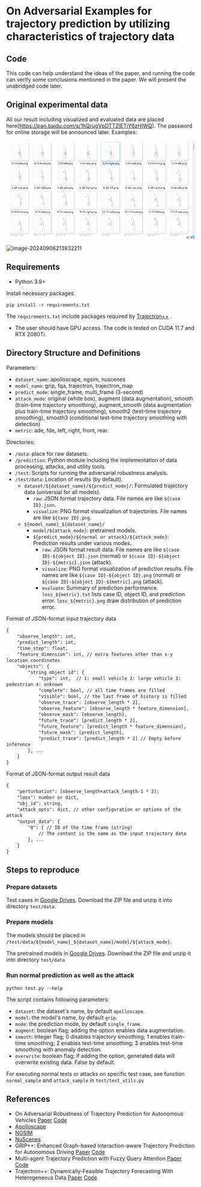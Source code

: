 # On Adversarial Examples for trajectory prediction by utilizing characteristics of trajectory data

## Code

This code can help understand the ideas of the paper, and running the code can verify some conclusions mentioned in the paper. We will present the unabridged code later.

## Original experimental data

All our result including visualized and evaluated data are placed here(https://pan.baidu.com/s/1hQrugVpDTTZIETiY6zHIWQ). The password for online storage will be announced later.
Examples:

<img src="image-20240728160242639.png" alt="image-20240728160242639" style="zoom:80%;" />

![image-20240906213932211](README/image-20240906213932211.png)

## Requirements

* Python 3.9+

Install necessary packages.

```
pip install -r requirements.txt
```

The `requirements.txt` include packages required by [Trajectron++](https://github.com/StanfordASL/Trajectron-plus-plus) .

* The user should have GPU access. The code is tested on CUDA 11.7 and RTX 2080Ti.

## Directory Structure and Definitions

Parameters:
- `dataset_name`: apolloscape, ngsim, nuscenes
- `model_name`: grip, fqa, trajectron, trajectron_map
- `predict_mode`: single_frame, multi_frame (3-second)
- `attack_mode`: original (white box), augment (data augmentation), smooth (train-time trajectory smoothing), augment_smooth (data augmentation plus train-time trajectory smoothing), smooth2 (test-time trajectory smoothing), smooth3 (conditional test-time trajectory smoothing with detection)
- `metric`: ade, fde, left, right, front, rear.

Directories:
- `/data`: place for raw datasets.
- `/prediction`: Python module including the implementation of data processing, attacks, and utility tools.
- `/test`: Scripts for running the adversarial robustness analysis.
- `/test/data`: Location of results (by default).
    - `dataset/${dataset_name}/${predict_mode}/`: Formulated trajectory data (universial for all models).
        - `raw`: JSON format trajectory data. File names are like `${case ID}.json`.
        - `visualize`: PNG format visualization of trajectories. File names are like `${case ID}.png`.
    - `${model_name}_${dataset_name}/`
        - `model/${attack_mode}`: pretrained models.
        - `${predict_mode}/${normal or attack}/${attack_mode}`: Prediction results under various modes.
            - `raw`: JSON format result data. File names are like `${case ID}-${object ID}.json` (normal) or `${case ID}-${object ID}-${metric}.json` (attack).
            - `visualize`: PNG format visualization of prediction results. File names are like `${case ID}-${object ID}.png` (normal) or `${case ID}-${object ID}-${metric}.png` (attack).
            - `evaluate`: Summary of prediction performance. `loss_${metric}.txt` lists case ID, object ID, and prediction error. `loss_${metric}.png` draw distribution of prediction error.

Format of JSON-format input trajectory data
```
{
    "observe_length": int,
    "predict_length": int,
    "time_step": float,
    "feature_dimension": int, // extra features other than x-y location coordinates
    "objects": {
        "string object id": {
            "type": int,  // 1: small vehicle 2: large vehicle 3: pedestrian 4: unknown
            "complete": bool, // all time frames are filled
            "visible": bool, // the last frame of history is filled
            "observe_trace": [observe_length * 2],
            "observe_feature": [observe_length * feature_dimension],
            "observe_mask": [observe_length],
            "future_trace": [predict_length * 2],
            "future_feature": [predict_length * feature_dimension],
            "future_mask": [predict_length],
            "predict_trace": [predict_length * 2] // Empty before inference
        }, ...
    }
}
```

Format of JSON-format output result data
```
{
    "perturbation": [observe_length+attack_length-1 * 2];
    "loss": number or dict,
    "obj_id": string,
    "attack_opts": dict, // other configuration or options of the attack
    "output_data": {
        "0": { // ID of the time frame (string)
            // The content is the same as the input trajectory data
        }, ...
    }
}
```

## Steps to reproduce

### Prepare datasets

Test cases in [Google Drives](https://drive.google.com/file/d/1WxFotCnTC6oSqFTtc7PAkBHM6CNrTZJ4/view?usp=sharing). Download the ZIP file and unzip it into directory `test/data`. 

### Prepare models

The models should be placed in `/test/data/${model_name}_${dataset_name}/model/${attack_mode}`.

The pretrained models in [Google Drives](https://drive.google.com/file/d/18240VaDBKSwa5TzZjCnU99EVqEXv9uiG/view?usp=sharing). Download the ZIP file and unzip it into directory `test/data`


### Run normal prediction as well as the attack

```
python test.py --help
```

The script contains following parameters:

* `dataset`: the dataset's name, by default `apolloscape`.
* `model`: the model's name, by default `grip`.
* `mode`: the prediction mode, by default `single_frame`.
* `augment`: boolean flag; adding the option enables data augmentation.
* `smooth`: integer flag; 0 disables trajectory smoothing; 1 enables train-time smoothing; 2 enables test-time smoothing; 3 enables test-time smoothing with anomaly detection.
* `overwrite`: boolean flag; if adding the option, generated data will overwrite existing data. False by default.

For executing normal tests or attacks on specific test case, see function `normal_sample` and `attack_sample` in `test/test_utils.py`

## References

* On Adversarial Robustness of Trajectory Prediction for Autonomous Vehicles [Paper](https://openaccess.thecvf.com/content/CVPR2022/papers/Zhang_On_Adversarial_Robustness_of_Trajectory_Prediction_for_Autonomous_Vehicles_CVPR_2022_paper.pdf) [Code](https://github.com/zqzqz/AdvTrajectoryPrediction)
* [Apolloscape](http://apolloscape.auto/)
* [NGSIM](https://ops.fhwa.dot.gov/trafficanalysistools/ngsim.htm)
* [NuScenes](https://www.nuscenes.org/)
* GRIP++: Enhanced Graph-based Interaction-aware Trajectory Prediction for Autonomous Driving [Paper](https://arxiv.org/abs/1907.07792) [Code](https://github.com/xincoder/GRIP)
* Multi-agent Trajectory Prediction with Fuzzy Query Attention [Paper](https://proceedings.neurips.cc/paper/2020/hash/fe87435d12ef7642af67d9bc82a8b3cd-Abstract.html) [Code](https://github.com/nitinkamra1992/FQA)
* Trajectron++: Dynamically-Feasible Trajectory Forecasting With Heterogeneous Data [Paper](https://link.springer.com/chapter/10.1007/978-3-030-58523-5_40) [Code](https://github.com/StanfordASL/Trajectron-plus-plus)
